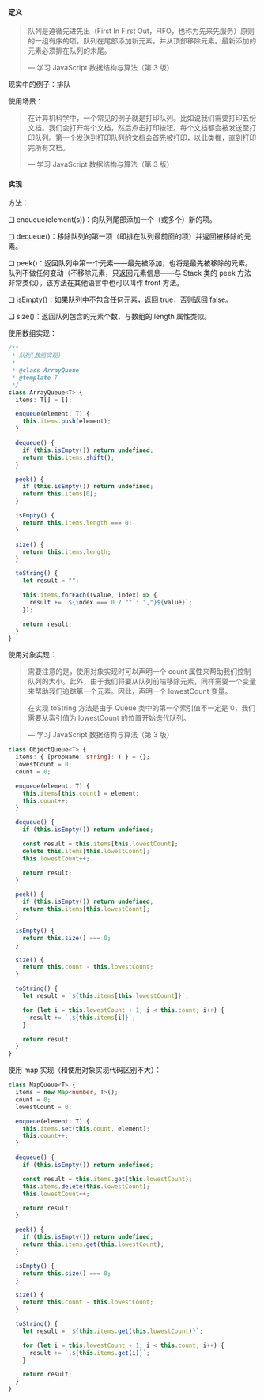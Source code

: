 #### 定义

> 队列是遵循先进先出（First In First Out，FIFO，也称为先来先服务）原则的一组有序的项。队列在尾部添加新元素，并从顶部移除元素。最新添加的元素必须排在队列的末尾。
>
> — 学习 JavaScript 数据结构与算法（第 3 版）

现实中的例子：排队

使用场景：

> 在计算机科学中，一个常见的例子就是打印队列。比如说我们需要打印五份文档。我们会打开每个文档，然后点击打印按钮。每个文档都会被发送至打印队列。第一个发送到打印队列的文档会首先被打印，以此类推，直到打印完所有文档。
>
> — 学习 JavaScript 数据结构与算法（第 3 版）

#### 实现

方法：

❑ enqueue(element(s))：向队列尾部添加一个（或多个）新的项。

❑ dequeue()：移除队列的第一项（即排在队列最前面的项）并返回被移除的元素。

❑ peek()：返回队列中第一个元素——最先被添加，也将是最先被移除的元素。队列不做任何变动（不移除元素，只返回元素信息——与 Stack 类的 peek 方法非常类似）。该方法在其他语言中也可以叫作 front 方法。

❑ isEmpty()：如果队列中不包含任何元素，返回 true，否则返回 false。

❑ size()：返回队列包含的元素个数，与数组的 length 属性类似。

使用数组实现：

```typescript
/**
 * 队列(数组实现)
 *
 * @class ArrayQueue
 * @template T
 */
class ArrayQueue<T> {
  items: T[] = [];

  enqueue(element: T) {
    this.items.push(element);
  }

  dequeue() {
    if (this.isEmpty()) return undefined;
    return this.items.shift();
  }

  peek() {
    if (this.isEmpty()) return undefined;
    return this.items[0];
  }

  isEmpty() {
    return this.items.length === 0;
  }

  size() {
    return this.items.length;
  }

  toString() {
    let result = "";

    this.items.forEach((value, index) => {
      result += `${index === 0 ? "" : ","}${value}`;
    });

    return result;
  }
}
```

使用对象实现：

> 需要注意的是，使用对象实现时可以声明一个 count 属性来帮助我们控制队列的大小。此外，由于我们将要从队列前端移除元素，同样需要一个变量来帮助我们追踪第一个元素。因此，声明一个 lowestCount 变量。
>
> 在实现 toString 方法是由于 Queue 类中的第一个索引值不一定是 0，我们需要从索引值为 lowestCount 的位置开始迭代队列。
>
> — 学习 JavaScript 数据结构与算法（第 3 版）

```typescript
class ObjectQueue<T> {
  items: { [propName: string]: T } = {};
  lowestCount = 0;
  count = 0;

  enqueue(element: T) {
    this.items[this.count] = element;
    this.count++;
  }

  dequeue() {
    if (this.isEmpty()) return undefined;

    const result = this.items[this.lowestCount];
    delete this.items[this.lowestCount];
    this.lowestCount++;

    return result;
  }

  peek() {
    if (this.isEmpty()) return undefined;
    return this.items[this.lowestCount];
  }

  isEmpty() {
    return this.size() === 0;
  }

  size() {
    return this.count - this.lowestCount;
  }

  toString() {
    let result = `${this.items[this.lowestCount]}`;

    for (let i = this.lowestCount + 1; i < this.count; i++) {
      result += `,${this.items[i]}`;
    }

    return result;
  }
}
```

使用 map 实现（和使用对象实现代码区别不大）：

```typescript
class MapQueue<T> {
  items = new Map<number, T>();
  count = 0;
  lowestCount = 0;

  enqueue(element: T) {
    this.items.set(this.count, element);
    this.count++;
  }

  dequeue() {
    if (this.isEmpty()) return undefined;

    const result = this.items.get(this.lowestCount);
    this.items.delete(this.lowestCount);
    this.lowestCount++;

    return result;
  }

  peek() {
    if (this.isEmpty()) return undefined;
    return this.items.get(this.lowestCount);
  }

  isEmpty() {
    return this.size() === 0;
  }

  size() {
    return this.count - this.lowestCount;
  }

  toString() {
    let result = `${this.items.get(this.lowestCount)}`;

    for (let i = this.lowestCount + 1; i < this.count; i++) {
      result += `,${this.items.get(i)}`;
    }

    return result;
  }
}
```
